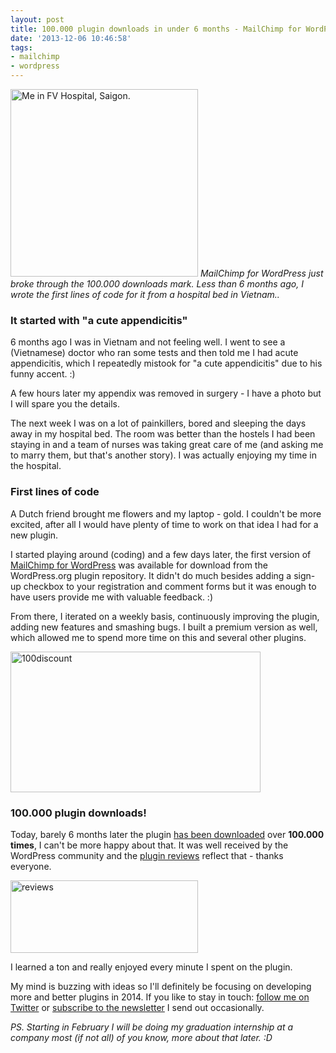 ```yaml
---
layout: post
title: 100.000 plugin downloads in under 6 months - MailChimp for WordPress
date: '2013-12-06 10:46:58'
tags:
- mailchimp
- wordpress
---
```


<a href="https://res.cloudinary.com/dannyvankooten/image/upload/v1408704528/eten_od1kbu.jpg"><img src="https://res.cloudinary.com/dannyvankooten/image/upload/h_300,w_300/v1408704528/eten_od1kbu.jpg" alt="Me in FV Hospital, Saigon." width="300" height="300" class="alignright size-medium wp-image-3916" /></a>
<em>MailChimp for WordPress just broke through the 100.000 downloads mark. Less than 6 months ago, I wrote the first lines of code for it from a hospital bed in Vietnam..</em>

<h3>It started with "a cute appendicitis"</h3>
6 months ago I was in Vietnam and not feeling well. I went to see a (Vietnamese) doctor who ran some tests and then told me I had acute appendicitis, which I repeatedly mistook for "a cute appendicitis" due to his funny accent. :) 

A few hours later my appendix was removed in surgery - I have a photo but I will spare you the details.

The next week I was on a lot of painkillers, bored and sleeping the days away in my hospital bed. The room was better than the hostels I had been staying in and a team of nurses was taking great care of me (and asking me to marry them, but that's another story). I was actually enjoying my time in the hospital.

<h3>First lines of code</h3>
A Dutch friend brought me flowers and my laptop - gold. I couldn't be more excited, after all I would have plenty of time to work on that idea I had for a new plugin.

I started playing around (coding) and a few days later, the first version of <a href="https://mc4wp.com/">MailChimp for WordPress</a> was available for download from the WordPress.org plugin repository. It didn't do much besides adding a sign-up checkbox to your registration and comment forms but it was enough to have users provide me with valuable feedback. :)

From there, I iterated on a weekly basis, continuously improving the plugin, adding new features and smashing bugs. I built a premium version as well, which allowed me to spend more time on this and several other plugins.

<a href="https://mc4wp.com/"><img src="https://res.cloudinary.com/dannyvankooten/image/upload/v1408704526/100discount_fwtdgh.png" alt="100discount" width="400" height="225" class="alignright size-full wp-image-3923" /></a>

<h3>100.000 plugin downloads!</h3>
Today, barely 6 months later the plugin <a href="http://wordpress.org/plugins/mailchimp-for-wp/stats/">has been downloaded</a> over <strong>100.000 times</strong>, I can't be more happy about that. It was well received by the WordPress community and the <a href="http://wordpress.org/support/view/plugin-reviews/mailchimp-for-wp">plugin reviews</a> reflect that - thanks everyone.

<a href="http://wordpress.org/support/view/plugin-reviews/mailchimp-for-wp"><img src="https://res.cloudinary.com/dannyvankooten/image/upload/h_116,w_300/v1408704527/reviews_x3sidd.png" alt="reviews" width="300" height="116" class="size-medium wp-image-3917" /></a>

I learned a ton and really enjoyed every minute I spent on the plugin.

My mind is buzzing with ideas so I'll definitely be focusing on developing more and better plugins in 2014. If you like to stay in touch: <a href="http://twitter.com/dannyvankooten">follow me on Twitter</a> or <a href="#mc4wp-form-1">subscribe to the newsletter</a> I send out occasionally.

<em>PS. Starting in February I will be doing my graduation internship at a company most (if not all) of you know, more about that later. :D </em>
